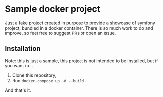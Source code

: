 # Sample docker project
Just a fake project created in purpose to provide a showcase of symfony project, bundled in a docker container. There is so much work to do and improve, so feel free to suggest PRs or open an issue.

## Installation
Note: this is just a sample, this project is not intended to be installed, but if you want to...
1. Clone this repository,
2. Run `docker-compose up -d --build` 

And that's it.
